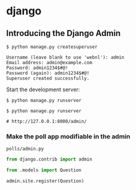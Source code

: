 # django

## Introducing the Django Admin

```
$ python manage.py createsuperuser

Username (leave blank to use 'webnl'): admin
Email address: admin@example.com
Password: admin1234$#@!
Password (again): admin1234$#@!
Superuser created successfully.
```

Start the development server:

```
$ python manage.py runserver
```

```
$ python manage.py runserver

# http://127.0.0.1:8000/admin/
```

### Make the poll app modifiable in the admin

`polls/admin.py`

```py
from django.contrib import admin

from .models import Question

admin.site.register(Question)
```
